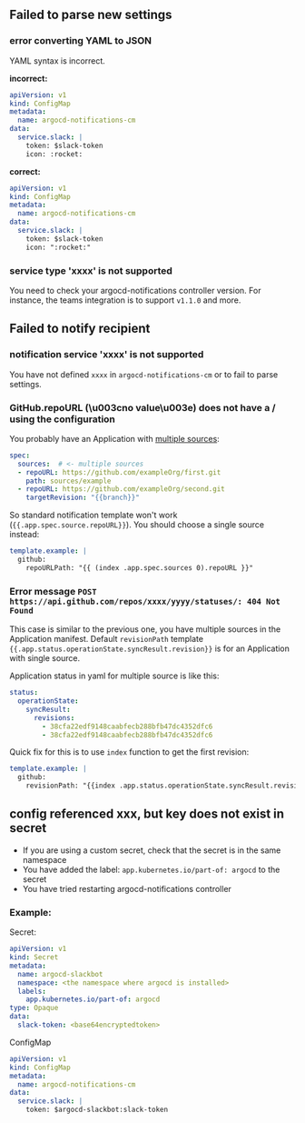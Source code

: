 ## Failed to parse new settings

### error converting YAML to JSON

YAML syntax is incorrect.

**incorrect:**

```yaml
apiVersion: v1
kind: ConfigMap
metadata:
  name: argocd-notifications-cm
data:
  service.slack: |
    token: $slack-token
    icon: :rocket:
```

**correct:**

```yaml
apiVersion: v1
kind: ConfigMap
metadata:
  name: argocd-notifications-cm
data:
  service.slack: |
    token: $slack-token
    icon: ":rocket:"
```

### service type 'xxxx' is not supported

You need to check your argocd-notifications controller version. For instance, the teams integration is to support `v1.1.0` and more.

## Failed to notify recipient

### notification service 'xxxx' is not supported

You have not defined `xxxx` in `argocd-notifications-cm` or to fail to parse settings.

### GitHub.repoURL (\u003cno value\u003e) does not have a / using the configuration

You probably have an Application with [multiple sources](https://argo-cd.readthedocs.io/en/stable/user-guide/multiple_sources/):

```yaml
spec:
  sources:  # <- multiple sources
  - repoURL: https://github.com/exampleOrg/first.git
    path: sources/example
  - repoURL: https://github.com/exampleOrg/second.git
    targetRevision: "{{branch}}"
```

So standard notification template won't work (`{{.app.spec.source.repoURL}}`). You should choose a single source instead:

```yaml
template.example: |
  github:
    repoURLPath: "{{ (index .app.spec.sources 0).repoURL }}"
```

### Error message `POST https://api.github.com/repos/xxxx/yyyy/statuses/: 404 Not Found`

This case is similar to the previous one, you have multiple sources in the Application manifest. 
Default `revisionPath` template `{{.app.status.operationState.syncResult.revision}}` is for an Application with single source.

Application status in yaml for multiple source is like this:

```yaml
status:
  operationState:
    syncResult:
      revisions:
        - 38cfa22edf9148caabfecb288bfb47dc4352dfc6
        - 38cfa22edf9148caabfecb288bfb47dc4352dfc6
```

Quick fix for this is to use `index` function to get the first revision:
```yaml
template.example: |
  github:
    revisionPath: "{{index .app.status.operationState.syncResult.revisions 0}}"
```

## config referenced xxx, but key does not exist in secret

- If you are using a custom secret, check that the secret is in the same namespace
- You have added the label: `app.kubernetes.io/part-of: argocd` to the secret
- You have tried restarting argocd-notifications controller

### Example:
Secret:
```yaml
apiVersion: v1
kind: Secret
metadata:
  name: argocd-slackbot
  namespace: <the namespace where argocd is installed>
  labels:
    app.kubernetes.io/part-of: argocd
type: Opaque
data:
  slack-token: <base64encryptedtoken>
```
ConfigMap
```yaml
apiVersion: v1
kind: ConfigMap
metadata:
  name: argocd-notifications-cm
data:
  service.slack: |
    token: $argocd-slackbot:slack-token
```

